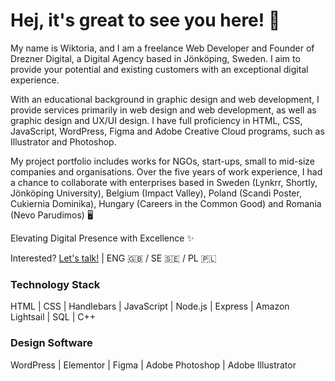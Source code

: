 # Hej, it's great to see you here! 🌿
My name is Wiktoria, and I am a freelance Web Developer and Founder of Drezner Digital, a Digital Agency based in Jönköping, Sweden. I aim to provide your potential and existing customers with an exceptional digital experience.

With an educational background in graphic design and web development, I provide services primarily in web design and web development, as well as graphic design and UX/UI design. I have full proficiency in HTML, CSS, JavaScript, WordPress, Figma and Adobe Creative Cloud programs, such as Illustrator and Photoshop. 

My project portfolio includes works for NGOs, start-ups, small to mid-size companies and organisations. Over the five years of work experience, I had a chance to collaborate with enterprises based in Sweden (Lynkrr, Shortly, Jönköping University), Belgium (Impact Valley), Poland (Scandi Poster, Cukiernia Dominika), Hungary (Careers in the Common Good) and Romania (Nevo Parudimos) 🖥️

Elevating Digital Presence with Excellence ✨

Interested? [Let's talk!](mailto:hello@dreznerdigital.com) | ENG 🇬🇧 / SE 🇸🇪 / PL 🇵🇱

### Technology Stack
HTML | CSS | Handlebars | JavaScript | Node.js | Express | Amazon Lightsail | SQL | C++

### Design Software
WordPress | Elementor | Figma | Adobe Photoshop | Adobe Illustrator
